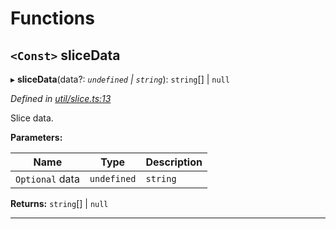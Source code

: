 

# Functions

<a id="slicedata"></a>

## `<Const>` sliceData

▸ **sliceData**(data?: *`undefined` | `string`*): `string`[] | `null`

*Defined in [util/slice.ts:13](https://github.com/paritytech/js-libs/blob/7d26465/packages/abi/src/util/slice.ts#L13)*

Slice data.

**Parameters:**

| Name | Type | Description |
| ------ | ------ | ------ |
| `Optional` data | `undefined` | `string` |  Data to slice. |

**Returns:** `string`[] | `null`

___

